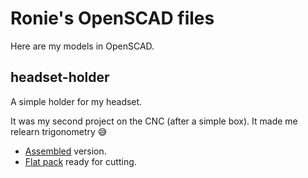 # Ronie's OpenSCAD files

Here are my models in OpenSCAD.

## headset-holder

A simple holder for my headset. 

It was my second project on the CNC (after a simple box). It made me relearn trigonometry 😅

- [Assembled](headset-holder/headset-holder-assembled.stl) version.
- [Flat pack](headset-holder/headset-holder-flat-pack.stl) ready for cutting.
